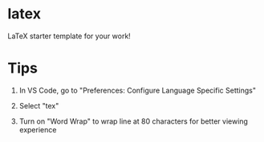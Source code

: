 # latex
LaTeX starter template for your work!

# Tips
1. In VS Code, go to "Preferences: Configure Language Specific Settings"

2. Select "tex"

3. Turn on "Word Wrap" to wrap line at 80 characters for better viewing experience
